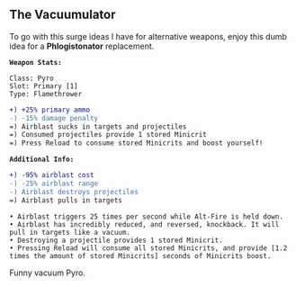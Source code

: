 ## The Vacuumulator
To go with this surge ideas I have for alternative weapons, enjoy this dumb idea for a **Phlogistonator** replacement.

**`Weapon Stats:`**
```
Class: Pyro
Slot: Primary [1]
Type: Flamethrower
```
```diff
+) +25% primary ammo
-) -15% damage penalty
=) Airblast sucks in targets and projectiles
=) Consumed projectiles provide 1 stored Minicrit
=) Press Reload to consume stored Minicrits and boost yourself!
```
**`Additional Info:`**
```diff
+) -95% airblast cost
-) -25% airblast range
-) Airblast destroys projectiles
=) Airblast pulls in targets
```
```
• Airblast triggers 25 times per second while Alt-Fire is held down.
• Airblast has incredibly reduced, and reversed, knockback. It will pull in targets like a vacuum.
• Destroying a projectile provides 1 stored Minicrit.
• Pressing Reload will consume all stored Minicrits, and provide [1.2 times the amount of stored Minicrits] seconds of Minicrits boost.
```
Funny vacuum Pyro.
